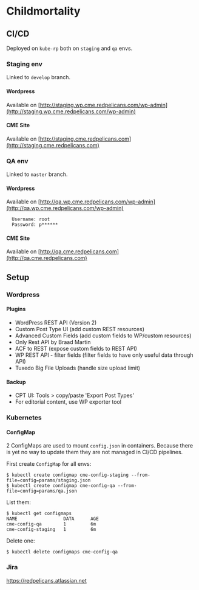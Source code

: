# Childmortality

## CI/CD

Deployed on `kube-rp` both on `staging` and `qa` envs.


### Staging env

Linked to `develop` branch. 

#### Wordpress

Available on [http://staging.wp.cme.redpelicans.com/wp-admin](http://staging.wp.cme.redpelicans.com/wp-admin)

#### CME Site

Available on [http://staging.cme.redpelicans.com](http://staging.cme.redpelicans.com)

### QA env

Linked to `master` branch. 

#### Wordpress

Available on [http://qa.wp.cme.redpelicans.com/wp-admin](http://qa.wp.cme.redpelicans.com/wp-admin)

```
  Username: root
  Password: p******
```

#### CME Site

Available on [http://qa.cme.redpelicans.com](http://qa.cme.redpelicans.com)

## Setup

### Wordpress

#### Plugins

* WordPress REST API (Version 2)
* Custom Post Type UI (add custom REST resources)
* Advanced Custom Fields (add custom fields to WP/custom resources)
* Only Rest API by Braad Martin
* ACF to REST (expose custom fields to REST API)
* WP REST API - filter fields (filter fields to have only useful data through API)
* Tuxedo Big File Uploads (handle size upload limit)

#### Backup

- CPT UI: Tools > copy/paste 'Export Post Types'
- For editorial content, use WP exporter tool

### Kubernetes

#### ConfigMap

2 ConfigMaps are used to mount `config.json` in containers. Because there is yet no way to update them they are not managed in CI/CD pipelines.

First create `ConfigMap` for all envs:

```
$ kubectl create configmap cme-config-staging --from-file=config=params/staging.json
$ kubectl create configmap cme-config-qa --from-file=config=params/qa.json
```

List them:

```
$ kubectl get configmaps
NAME                 DATA      AGE
cme-config-qa        1         6m
cme-config-staging   1         6m

```

Delete one:

```
$ kubectl delete configmaps cme-config-qa

```

### Jira

https://redpelicans.atlassian.net
